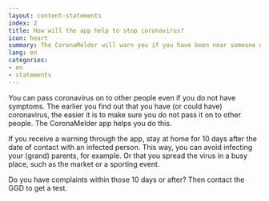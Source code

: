 ```yaml
---
layout: content-statements
index: 2
title: How will the app help to stop coronavirus?
icon: heart
summary: The CoronaMelder will warn you if you have been near someone with coronavirus.
lang: en
categories:
- en
- statements
---
```


You can pass coronavirus on to other people even if you do not have symptoms. The earlier you find out that you have (or could have) coronavirus, the easier it is to make sure you do not pass it on to other people. The CoronaMelder app helps you do this. 

If you receive a warning through the app, stay at home for 10 days after the date of contact with an infected person. This way, you can avoid infecting your (grand) parents, for example. Or that you spread the virus in a busy place, such as the market or a sporting event.

Do you have complaints within those 10 days or after? Then contact the GGD to get a test.
